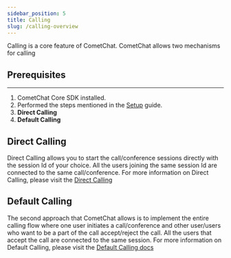```yaml
---
sidebar_position: 5
title: Calling
slug: /calling-overview
---
```


Calling is a core feature of CometChat. CometChat allows two mechanisms for calling

## Prerequisites

---

1. CometChat Core SDK installed.
2. Performed the steps mentioned in the [Setup](./setup) guide.
3. **Direct Calling**
4. **Default Calling**

## Direct Calling

Direct Calling allows you to start the call/conference sessions directly with the session Id of your choice. All the users joining the same session Id are connected to the same call/conference.
For more information on Direct Calling, please visit the [Direct Calling](./direct-calling)

## Default Calling

The second approach that CometChat allows is to implement the entire calling flow where one user initiates a call/conference and other user/users who want to be a part of the call accept/reject the call. All the users that accept the call are connected to the same session.
For more information on Default Calling, please visit the [Default Calling docs](./default-calling)
